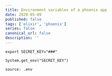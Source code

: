 ```yaml
---
title: Environment variables of a phoenix app
date: 2020-05-09
published: false
tags: ['elixir', 'phoenix']
series: false
canonical_url: false
description: ''
---
```


```
export SECRET_KEY="###"
```

```
System.get_env("SECRET_KEY")
```

`source: .env`
